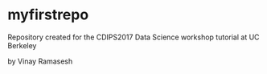 # myfirstrepo
Repository created for the CDIPS2017 Data Science workshop tutorial at UC Berkeley

by Vinay Ramasesh
